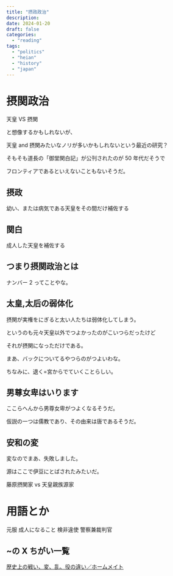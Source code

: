 ```yaml
---
title: "摂政政治"
description:
date: 2024-01-20
draft: false
categories:
  - "reading"
tags:
  - "politics"
  - "heian"
  - "history"
  - "japan"
---
```


# 摂関政治

天皇 VS 摂関

と想像するかもしれないが、

天皇 and 摂関みたいなノリが多いかもしれないという最近の研究？

そもそも道長の「御堂関白記」が公刊されたのが 50 年代だそうで

フロンティアであるといえないこともないそうだ。

## 摂政

幼い、または病気である天皇をその間だけ補佐する

## 関白

成人した天皇を補佐する

## つまり摂関政治とは

ナンバー 2 ってことやな。

## 太皇,太后の弱体化

摂関が実権をにぎると太い人たちは弱体化してしまう。

というのも元々天皇以外でつよかったのがこいつらだったけど

それが摂関になっただけである。

まあ、バックについてるやつらのがつよいわな。

ちなみに、退く=宮からでていくことらしい。

## 男尊女卑はいります

ここらへんから男尊女卑がつよくなるそうだ。

仮説の一つは儒教であり、その由来は唐であるそうだ。

## 安和の変

変なのでまあ、失敗しました。

源はここで伊豆にとばされたみたいだ。

藤原摂関家 vs 天皇親族源家

# 用語とか

元服 成人になること
検非違使 警察兼裁判官

## ~の X ちがい一覧

[歴史上の戦い、変、乱、役の違い／ホームメイト](https://www.touken-world.jp/tips/70211/#anchor03)
